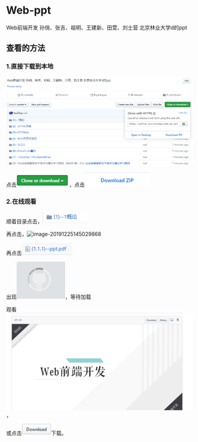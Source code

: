 # Web-ppt
Web前端开发  孙俏、张吉、祖明、王建新、田萱、刘士营 北京林业大学d的ppt

## 查看的方法

### 1.直接下载到本地

![image-20191225144045247](README_PICTURE/image-20191225144045247.png)

点击![image-20191225144135542](README_PICTURE/image-20191225144135542.png)，点击![image-20191225144205128](README_PICTURE/image-20191225144205128.png)

### 2.在线观看

顺着目录点击，![image-20191225144959039](README_PICTURE/image-20191225144959039.png)

再点击，![image-20191225145029868](image-20191225145029868.png)

再点击![image-20191225144706815](README_PICTURE/image-20191225144706815.png)

出现![image-20191225144735648](README_PICTURE/image-20191225144735648.png)，等待加载



观看![image-20191225144828777](README_PICTURE/image-20191225144828777.png)，

或点击![image-20191225144911149](README_PICTURE/image-20191225144911149.png)下载。

